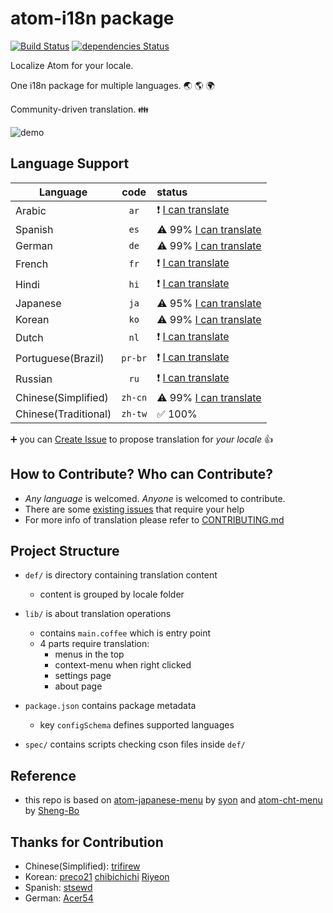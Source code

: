 # atom-i18n package

[![Build Status](https://travis-ci.org/liuderchi/atom-i18n.svg?branch=master)](https://travis-ci.org/liuderchi/atom-i18n) [![dependencies Status](https://david-dm.org/liuderchi/atom-i18n/status.svg)](https://david-dm.org/liuderchi/atom-i18n)

Localize Atom for your locale.

One i18n package for multiple languages. :earth_asia: :earth_americas: :earth_africa:

Community-driven translation. :family:

![demo](https://cloud.githubusercontent.com/assets/4994705/21954194/b0cd5cbe-da85-11e6-96e0-c02202b947d0.png)

## Language Support

| Language | code | status |
| -------- |:----:|:-------|
| Arabic | `ar` | :exclamation: [I can translate](https://github.com/liuderchi/atom-i18n/issues?utf8=%E2%9C%93&q=is%3Aissue%20is%3Aopen%20label%3A%22help%20wanted%22%20label%3A%22i18n%20ar%22) |
| Spanish | `es` | :warning: 99% [I can translate](https://github.com/liuderchi/atom-i18n/issues?utf8=%E2%9C%93&q=is%3Aissue%20is%3Aopen%20label%3A%22help%20wanted%22%20label%3A%22i18n%20es%22) |
| German | `de` | :warning: 99% [I can translate](https://github.com/liuderchi/atom-i18n/issues?utf8=%E2%9C%93&q=is%3Aissue%20is%3Aopen%20label%3A%22help%20wanted%22%20label%3A%22i18n%20de%22) |
| French | `fr` | :exclamation: [I can translate](https://github.com/liuderchi/atom-i18n/issues?utf8=%E2%9C%93&q=is%3Aissue%20is%3Aopen%20label%3A%22help%20wanted%22%20label%3A%22i18n%20fr%22) |
| Hindi | `hi` | :exclamation: [I can translate](https://github.com/liuderchi/atom-i18n/issues?utf8=%E2%9C%93&q=is%3Aissue%20is%3Aopen%20label%3A%22help%20wanted%22%20label%3A%22i18n%20hi%22) |
| Japanese | `ja` | :warning: 95% [I can translate](https://github.com/liuderchi/atom-i18n/issues?utf8=%E2%9C%93&q=is%3Aissue%20is%3Aopen%20label%3A%22help%20wanted%22%20label%3A%22i18n%20ja%22) |
| Korean | `ko` | :warning: 99% [I can translate](https://github.com/liuderchi/atom-i18n/issues?utf8=%E2%9C%93&q=is%3Aissue%20is%3Aopen%20label%3A%22help%20wanted%22%20label%3A%22i18n%20ko%22) |
| Dutch | `nl` | :exclamation: [I can translate](https://github.com/liuderchi/atom-i18n/issues?utf8=%E2%9C%93&q=is%3Aissue%20is%3Aopen%20label%3A%22help%20wanted%22%20label%3A%22i18n%20nl%22) |
| Portuguese(Brazil) | `pr-br` | :exclamation: [I can translate](https://github.com/liuderchi/atom-i18n/issues?utf8=%E2%9C%93&q=is%3Aissue%20is%3Aopen%20label%3A%22help%20wanted%22%20label%3A%22i18n%20pr-br%22) |
| Russian | `ru` | :exclamation: [I can translate](https://github.com/liuderchi/atom-i18n/issues?utf8=%E2%9C%93&q=is%3Aissue%20is%3Aopen%20label%3A%22help%20wanted%22%20label%3A%22i18n%20ru%22) |
| Chinese(Simplified) |  `zh-cn` | :warning: 99% [I can translate](https://github.com/liuderchi/atom-i18n/issues?utf8=%E2%9C%93&q=is%3Aissue%20is%3Aopen%20label%3A%22help%20wanted%22%20label%3A%22i18n%20zh-cn%22) |
| Chinese(Traditional) | `zh-tw` | :white_check_mark: 100% |


 :heavy_plus_sign: you can [Create Issue](https://github.com/liuderchi/atom-i18n/issues/new) to propose translation for *your locale* :+1:


## How to Contribute? Who can Contribute?

  - *Any language* is welcomed. *Anyone* is welcomed to contribute.
  - There are some [existing issues](https://github.com/liuderchi/atom-i18n/issues?q=is%3Aopen+is%3Aissue+label%3A%22help+wanted%22) that require your help
  - For more info of translation please refer to [CONTRIBUTING.md](https://github.com/liuderchi/atom-i18n/blob/master/CONTRIBUTING.md)


## Project Structure

  * `def/` is directory containing translation content
      * content is grouped by locale folder

  * `lib/` is about translation operations
      * contains `main.coffee` which is entry point
      * 4 parts require translation:
          * menus in the top
          * context-menu when right clicked
          * settings page
          * about page

  * `package.json` contains package metadata
      * key `configSchema` defines supported languages

  * `spec/` contains scripts checking cson files inside `def/`

## Reference

  - this repo is based on [atom-japanese-menu](https://atom.io/packages/japanese-menu) by [syon](https://atom.io/users/syon) and [atom-cht-menu](https://atom.io/packages/cht-menu) by [Sheng-Bo](https://atom.io/users/Sheng-Bo)


## Thanks for Contribution

  - Chinese(Simplified): [trifirew](https://github.com/trifirew)
  - Korean: [preco21](https://github.com/preco21) [chibichichi](https://github.com/chibichichi) [Riyeon](https://github.com/Riyeon)
  - Spanish: [stsewd](https://github.com/stsewd)
  - German: [Acer54](https://github.com/Acer54)
